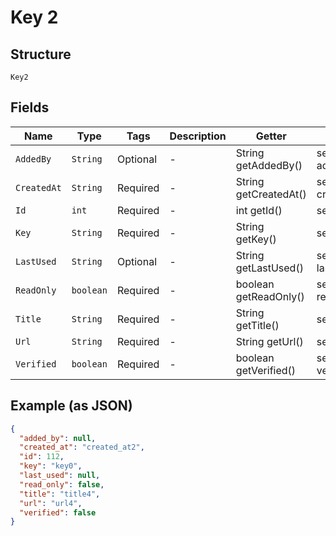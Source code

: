 
# Key 2

## Structure

`Key2`

## Fields

| Name | Type | Tags | Description | Getter | Setter |
|  --- | --- | --- | --- | --- | --- |
| `AddedBy` | `String` | Optional | - | String getAddedBy() | setAddedBy(String addedBy) |
| `CreatedAt` | `String` | Required | - | String getCreatedAt() | setCreatedAt(String createdAt) |
| `Id` | `int` | Required | - | int getId() | setId(int id) |
| `Key` | `String` | Required | - | String getKey() | setKey(String key) |
| `LastUsed` | `String` | Optional | - | String getLastUsed() | setLastUsed(String lastUsed) |
| `ReadOnly` | `boolean` | Required | - | boolean getReadOnly() | setReadOnly(boolean readOnly) |
| `Title` | `String` | Required | - | String getTitle() | setTitle(String title) |
| `Url` | `String` | Required | - | String getUrl() | setUrl(String url) |
| `Verified` | `boolean` | Required | - | boolean getVerified() | setVerified(boolean verified) |

## Example (as JSON)

```json
{
  "added_by": null,
  "created_at": "created_at2",
  "id": 112,
  "key": "key0",
  "last_used": null,
  "read_only": false,
  "title": "title4",
  "url": "url4",
  "verified": false
}
```

